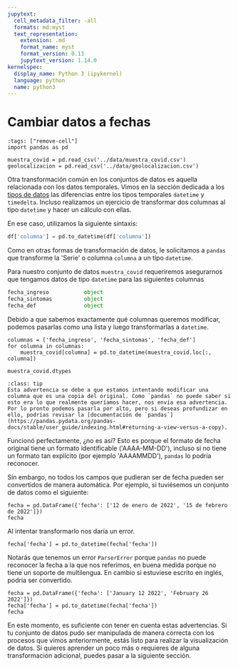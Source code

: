 ```yaml
---
jupytext:
  cell_metadata_filter: -all
  formats: md:myst
  text_representation:
    extension: .md
    format_name: myst
    format_version: 0.13
    jupytext_version: 1.14.0
kernelspec:
  display_name: Python 3 (ipykernel)
  language: python
  name: python3
---
```


# Cambiar datos a fechas

```{code-cell} ipython
:tags: ["remove-cell"]
import pandas as pd

muestra_covid = pd.read_csv('../data/muestra_covid.csv')
geolocalizacion = pd.read_csv('../data/geolocalizacion.csv')
```

Otra transformación común en los conjuntos de datos es aquella relacionada con los datos temporales. Vimos en la sección dedicada a los [tipos de datos](../S2-estructuras-preparacion/S2P4-dtypes.md) las diferencias entre los tipos temporales `datetime` y `timedelta`. Incluso realizamos un ejercicio de transformar dos columnas al tipo `datetime` y hacer un cálculo con ellas.

En ese caso, utilizamos la siguiente sintaxis:

```python
df['columna'] = pd.to_datetime(df['columna'])
```

Como en otras formas de transformación de datos, le solicitamos a `pandas` que transforme la 'Serie' o columna `columna` a un tipo `datetime`.

Para nuestro conjunto de datos `muestra_covid` requeriremos asegurarnos que tengamos datos de tipo `datetime` para las siguientes columnas

```python
fecha_ingreso           object
fecha_sintomas          object
fecha_def               object
```

Debido a que sabemos exactamente qué columnas queremos modificar, podemos pasarlas como una lista y luego transformarlas a `datetime`.

```{code-cell} ipython
columnas = ['fecha_ingreso', 'fecha_sintomas', 'fecha_def']
for columna in columnas:
    muestra_covid[columna] = pd.to_datetime(muestra_covid.loc[:, columna])

muestra_covid.dtypes
```

```{admonition} SettingWithCopyWarning
:class: tip
Esta advertencia se debe a que estamos intentando modificar una columna que es una copia del original. Como `pandas` no puede saber si esto era lo que realmente queríamos hacer, nos envía esa advertencia. Por lo pronto podemos pasarla por alto, pero si deseas profundizar en ello, podrías revisar la [documentación de `pandas`](https://pandas.pydata.org/pandas-docs/stable/user_guide/indexing.html#returning-a-view-versus-a-copy).
```

Funcionó perfectamente, ¿no es así? Esto es porque el formato de fecha original tiene un formato identificable ('AAAA-MM-DD'), incluso si no tiene un formato tan explícito (por ejemplo 'AAAAMMDD'), `pandas` lo podría reconocer. 

Sin embargo, no todos los campos que pudieran ser de fecha pueden ser convertidos de manera automática. Por ejemplo, si tuviésemos un conjunto de datos como el siguiente:

```{code-cell} ipython
fecha = pd.DataFrame({'fecha': ['12 de enero de 2022', '15 de febrero de 2022']})
fecha
```

Al intentar transformarlo nos daría un error.

```{code-cell} ipython
fecha['fecha'] = pd.to_datetime(fecha['fecha'])
```

Notarás que tenemos un error `ParserError` porque `pandas` no puede reconocer la fecha a la que nos referimos, en buena medida porque no tiene un soporte de multilengua. En cambio si estuviese escrito en inglés, podría ser convertido.

```{code-cell} ipython
fecha = pd.DataFrame({'fecha': ['January 12 2022', 'February 26 2022']})
fecha['fecha'] = pd.to_datetime(fecha['fecha'])
fecha
```

En este momento, es suficiente con tener en cuenta estas advertencias. Si tu conjunto de datos pudo ser manipulada de manera correcta con los procesos que vimos anteriormente, estás listo para realizar la visualización de datos. Si quieres aprender un poco más o requieres de alguna transformación adicional, puedes pasar a la siguiente sección.
